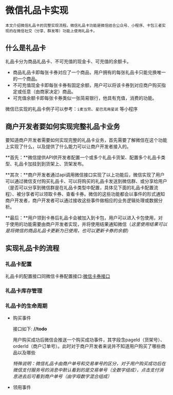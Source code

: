 # 微信礼品卡实现
	本文介绍微信礼品卡的完整实现流程。微信礼品卡功能是微信结合公众号、小程序、卡包三者实现的在微信社交（分享、群发等）功能上使用礼品卡。

## 什么是礼品卡
礼品卡分为商品礼品卡、不可充值的现金卡、可充值的余额卡。

- 商品礼品卡即每张卡券对应了一个商品，用户拥有的每张礼品卡只能兑换唯一的一个商品。
- 不可充值现金卡即每张卡券有固定余额，用户可以将该卡券到对应商户购买指定或任意（由商家决定）商品。
- 可充值余额卡即每张卡券类似一张简易银行，他具有充值，消费的功能。

微信已实现的礼品卡例子可以参考：`i麦当劳`、`星巴克用星说` 等小程序

## 商户开发者要如何实现完整礼品卡业务
要知道商户开发者需要如何实现完整的礼品卡业务，首先需要了解微信在这个功能上实现了什么，以及提供了什么能力可以让商户开发者接入的。

**首先：**微信提供API供开发者配置一个或多个礼品卡货架、配置多个礼品卡类型、礼品卡加挂到到货架上、货架发布。

**其次：**商户开发者通过api调用微信接口实现了以上功能后，微信实现了用户可以通过微信支付购买礼品卡、可以将购买的礼品卡发送到微信群、或分享给用户（是否可以分享到微信群是在礼品卡类型中配置，具体见下面的礼品卡配置流程）、被分享者可以领取卡券、查看卡券。微信的这些功能都会以事件的形式通知商户开发者，商户开发者可以通过接收这些事件做相应的业务逻辑处理或数据分析。

**最后：**用户领到卡券后礼品卡会被加入到卡包，用户可以进入卡包使用，对于使用的功能需要由商户开发者实现，并将使用结果通知微信（*这里使用结果可以是将微信的商品礼品卡更新为已使用，也可以更新卡券的余额*）


## 实现礼品卡的流程


### 礼品卡配置
礼品卡的配置接口同微信卡券配置接口:[微信卡券接口](https://mp.weixin.qq.com/wiki?t=resource/res_main&id=mp1421141229)

### 礼品卡库存管理


### 礼品卡的生命周期

* 购买事件

	接口如下:	**//todo**

	用户购买成功后微信会推送一个购买成功事件，其字段含pageId（货架号）、orderId（商户订单号）。此时对于商户开发者来说并不知道用户购买了哪些商品以及哪些

	*特殊说明：微信礼品卡由商户单号和交易单号的区分，对于用户购买成功后在微信支付服务号的消息中默认看到的是交易单号（全数字组成），点击支付消息进去后可看到商户单号（由字母数字混合组成）*
* 领用事件
